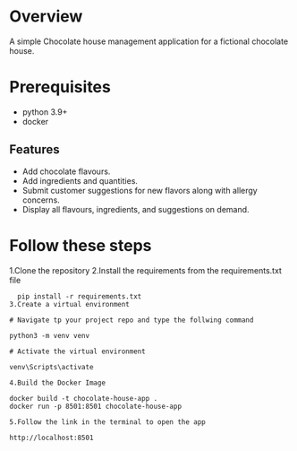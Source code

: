 # Overview
A simple Chocolate house management application for a fictional chocolate house.
# Prerequisites
- python 3.9+
- docker 
## Features

- Add chocolate flavours.
- Add ingredients and quantities.
- Submit customer suggestions for new flavors along with allergy concerns.
- Display all flavours, ingredients, and suggestions on demand.

# Follow these steps
1.Clone the repository
2.Install the requirements from the requirements.txt file
  ```
    pip install -r requirements.txt
3.Create a virtual environment

# Navigate tp your project repo and type the follwing command

  python3 -m venv venv

# Activate the virtual environment

  venv\Scripts\activate

4.Build the Docker Image
  
  docker build -t chocolate-house-app .
  docker run -p 8501:8501 chocolate-house-app

5.Follow the link in the terminal to open the app

  http://localhost:8501

